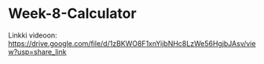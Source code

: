 # Week-8-Calculator

Linkki videoon: https://drive.google.com/file/d/1zBKWO8F1xnYijbNHc8LzWe56HgjbJAsv/view?usp=share_link
